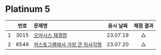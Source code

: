 # Platinum 5

|     | 번호 | 문제명                                       | 응시 날짜 | 채점 결과 |
| :-: | :--: | :------------------------------------------- | :-------: | :-------: |
|  1  | 3015 | [오아시스 재결합](./3015.js)                 | 23.07.19  |     △     |
|  2  | 6549 | [히스토그램에서 가장 큰 직사각형](./6549.js) | 23.07.20  |     △     |
